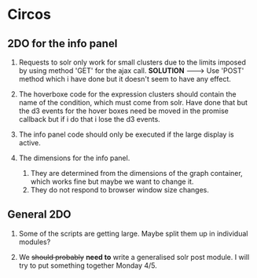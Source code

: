 # Circos

## 2DO for the info panel

1. Requests to solr only work for small clusters due to the limits imposed by using method 'GET' for the ajax call. __SOLUTION__ ---> Use 'POST' method which i have done but it doesn't seem to have any effect.

2. The hoverboxe code for the expression clusters should contain the name of the condition, which must come from solr. Have done that but the d3 events for the hover boxes need be moved in the promise callback but if i do that i lose the d3 events.

3. The info panel code should only be executed if the large display is active.

4. The dimensions for the info panel.
    1. They are determined from the dimensions of the graph container, which works fine but maybe we want to change it.
    2. They do not respond to browser window size changes.

## General 2DO

1. Some of the scripts are getting large. Maybe split them up in individual modules?

2. We ~~should probably~~ __need to__ write a generalised solr post module. I will try to put something together Monday 4/5.

